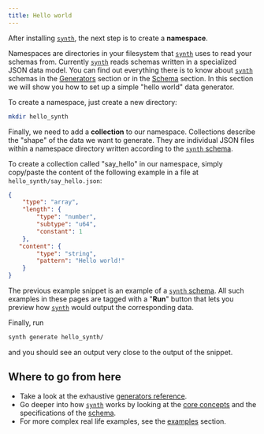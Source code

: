 ```yaml
---
title: Hello world
---
```


After installing [`synth`][synth], the next step is to create a **namespace**. 

Namespaces are directories in your filesystem that [`synth`][synth] uses to read your schemas from. Currently [`synth`][synth] reads schemas written in a specialized JSON data model. You can find out everything there is to know about [`synth`][synth] schemas in the [Generators][generators] section or in the [Schema][schema] section. In this section we will show you how to set up a simple "hello world" data generator.

To create a namespace, just create a new directory:

```bash
mkdir hello_synth
```

Finally, we need to add a **collection** to our namespace. Collections describe
the "shape" of the data we want to generate. They are individual JSON files
within a namespace directory written according to
the [`synth` schema][generators].

To create a collection called "say_hello" in our namespace, simply copy/paste the content of the following example in a file
at `hello_synth/say_hello.json`:

```json synth
{
    "type": "array",
    "length": {
        "type": "number",
        "subtype": "u64",
        "constant": 1
    },
   "content": {
        "type": "string",
        "pattern": "Hello world!"
    }
}
```

The previous example snippet is an example of
a [`synth` schema][schema]. All such examples in these pages
are tagged with a "**Run**"
button that lets you preview how [`synth`][synth] would output the corresponding
data.

Finally, run

```bash
synth generate hello_synth/
```

and you should see an output very close to the output of the snippet.

## Where to go from here
* Take a look at the exhaustive [generators reference][generators].
* Go deeper into how [`synth`][synth] works by looking at the [core concepts][core-concepts] and the specifications of the [schema][schema].
* For more complex real life examples, see the [examples][examples] section.

[synth]: cli.md
[synth-init]: cli.md#command-init
[schema]: schema.md
[generators]: /content/object.md
[core-concepts]: core-concepts.md
[examples]: /examples/bank.md
